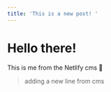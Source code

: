 ```yaml
---
title: 'This is a new post! '
---
```


# Hello there!

This is me from the Netlify cms 🕺

> adding a new line from cms
